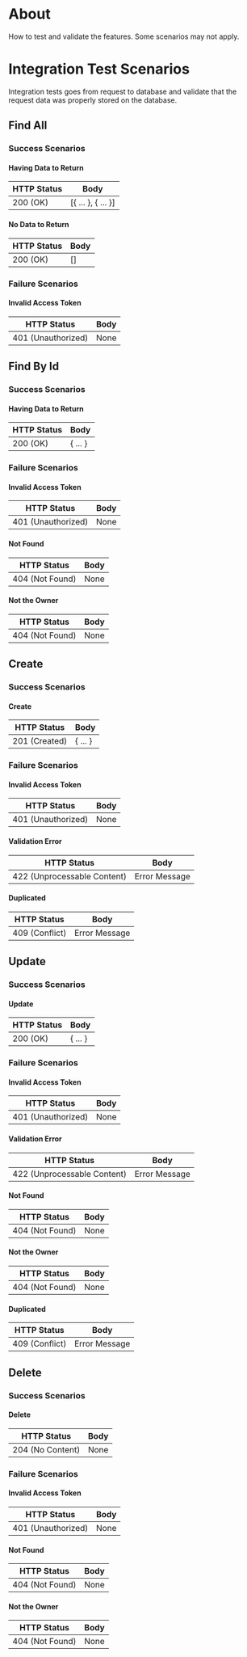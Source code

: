 # About

How to test and validate the features. Some scenarios may not apply.

# Integration Test Scenarios

Integration tests goes from request to database and validate that the request data was properly stored on the database.

## Find All

### Success Scenarios

#### Having Data to Return

| HTTP Status | Body               |
|-------------|--------------------|
| 200 (OK)    | [{ ... }, { ... }] |

#### No Data to Return

| HTTP Status | Body |
|-------------|------|
| 200 (OK)    | []   |

### Failure Scenarios

#### Invalid Access Token

| HTTP Status        | Body |
|--------------------|------|
| 401 (Unauthorized) | None |

## Find By Id

### Success Scenarios

#### Having Data to Return

| HTTP Status | Body    |
|-------------|---------|
| 200 (OK)    | { ... } |

### Failure Scenarios

#### Invalid Access Token

| HTTP Status        | Body |
|--------------------|------|
| 401 (Unauthorized) | None |

#### Not Found

| HTTP Status     | Body |
|-----------------|------|
| 404 (Not Found) | None |

#### Not the Owner

| HTTP Status     | Body |
|-----------------|------|
| 404 (Not Found) | None |

## Create

### Success Scenarios

#### Create

| HTTP Status   | Body    |
|---------------|---------|
| 201 (Created) | { ... } |

### Failure Scenarios

#### Invalid Access Token

| HTTP Status        | Body |
|--------------------|------|
| 401 (Unauthorized) | None |

#### Validation Error

| HTTP Status                 | Body          |
|-----------------------------|---------------|
| 422 (Unprocessable Content) | Error Message |

#### Duplicated

| HTTP Status    | Body          |
|----------------|---------------|
| 409 (Conflict) | Error Message |

## Update

### Success Scenarios

#### Update

| HTTP Status | Body    |
|-------------|---------|
| 200 (OK)    | { ... } |

### Failure Scenarios

#### Invalid Access Token

| HTTP Status        | Body |
|--------------------|------|
| 401 (Unauthorized) | None |

#### Validation Error

| HTTP Status                 | Body          |
|-----------------------------|---------------|
| 422 (Unprocessable Content) | Error Message |

#### Not Found

| HTTP Status     | Body |
|-----------------|------|
| 404 (Not Found) | None |

#### Not the Owner

| HTTP Status     | Body |
|-----------------|------|
| 404 (Not Found) | None |

#### Duplicated

| HTTP Status    | Body          |
|----------------|---------------|
| 409 (Conflict) | Error Message |

## Delete

### Success Scenarios

#### Delete

| HTTP Status      | Body |
|------------------|------|
| 204 (No Content) | None |

### Failure Scenarios

#### Invalid Access Token

| HTTP Status        | Body |
|--------------------|------|
| 401 (Unauthorized) | None |

#### Not Found

| HTTP Status     | Body |
|-----------------|------|
| 404 (Not Found) | None |

#### Not the Owner

| HTTP Status     | Body |
|-----------------|------|
| 404 (Not Found) | None |

